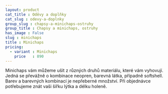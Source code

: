 ```yaml
---
layout: product
cat_title : Oděvy a doplňky
cat_slug : odevy-a-doplnky
group_slug : chapsy-a-minichaps-ostruhy
group_title : Chapsy a minichaps, ostruhy
has_image : False
slug : minichaps
title : Minichaps
pricing:
  - variant : Minichaps
    price   : 890
---
```


Minichaps vám můžeme ušít z různých druhů materiálu, které vám vyhovují. Jedná se převážně o kombinace neopren, barevná látka, případně softshell. Barev a barevných kombinací je nepřeberné množství. Při objednávce potřebujeme znát vaši šířku lýtka a délku holeně.

